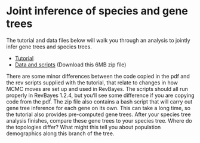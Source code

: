 # Joint inference of species and gene trees

The tutorial and data files below will walk you through an analysis to jointly infer gene trees and species trees. 

- [Tutorial](https://github.com/IntroPhylogenomics/SpeciesTreeInference/blob/master/RB_MultispeciesCoalescent_Tutorial.pdf)
- [Data and scripts](https://github.com/IntroPhylogenomics/SpeciesTreeInference/blob/master/RB_MultispeciesCoalescent_Tutorial.zip) (Download this 6MB zip file)

There are some minor differences between the code copied in the pdf and the rev scripts supplied with the tutorial, that relate to changes in how MCMC moves are set up and used in RevBayes. The scripts should all run properly in RevBayes 1.2.4, but youʻll see some difference if you are copying code from the pdf. The zip file also contains a bash script that will carry out gene tree inference for each gene on its own. This can take a long time, so the tutorial also provides pre-computed gene trees. After your species tree analysis finishes, compare these gene trees to your species tree. Where do the topologies differ? What might this tell you about population demographics along this branch of the tree.

